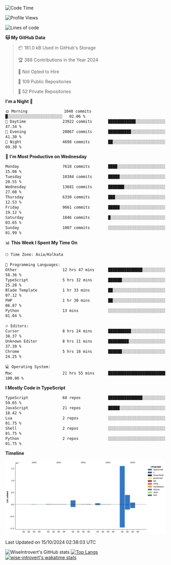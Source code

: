 <!--START_SECTION:waka-->
![Code Time](http://img.shields.io/badge/Code%20Time-1%2C667%20hrs%2041%20mins-blue)

![Profile Views](http://img.shields.io/badge/Profile%20Views-4-blue)

![Lines of code](https://img.shields.io/badge/From%20Hello%20World%20I%27ve%20Written-23.6%20million%20lines%20of%20code-blue)

**🐱 My GitHub Data** 

> 📦 181.0 kB Used in GitHub's Storage 
 > 
> 🏆 388 Contributions in the Year 2024
 > 
> 🚫 Not Opted to Hire
 > 
> 📜 109 Public Repositories 
 > 
> 🔑 52 Private Repositories 
 > 
**I'm a Night 🦉** 

```text
🌞 Morning                1040 commits        █░░░░░░░░░░░░░░░░░░░░░░░░   02.06 % 
🌆 Daytime                23922 commits       ████████████░░░░░░░░░░░░░   47.34 % 
🌃 Evening                20867 commits       ██████████░░░░░░░░░░░░░░░   41.30 % 
🌙 Night                  4698 commits        ██░░░░░░░░░░░░░░░░░░░░░░░   09.30 % 
```
📅 **I'm Most Productive on Wednesday** 

```text
Monday                   7618 commits        ████░░░░░░░░░░░░░░░░░░░░░   15.08 % 
Tuesday                  10384 commits       █████░░░░░░░░░░░░░░░░░░░░   20.55 % 
Wednesday                13681 commits       ███████░░░░░░░░░░░░░░░░░░   27.08 % 
Thursday                 6330 commits        ███░░░░░░░░░░░░░░░░░░░░░░   12.53 % 
Friday                   9661 commits        █████░░░░░░░░░░░░░░░░░░░░   19.12 % 
Saturday                 1846 commits        █░░░░░░░░░░░░░░░░░░░░░░░░   03.65 % 
Sunday                   1007 commits        ░░░░░░░░░░░░░░░░░░░░░░░░░   01.99 % 
```


📊 **This Week I Spent My Time On** 

```text
🕑︎ Time Zone: Asia/Kolkata

💬 Programming Languages: 
Other                    12 hrs 47 mins      ███████████████░░░░░░░░░░   58.36 % 
TypeScript               5 hrs 32 mins       ██████░░░░░░░░░░░░░░░░░░░   25.28 % 
Blade Template           1 hr 33 mins        ██░░░░░░░░░░░░░░░░░░░░░░░   07.12 % 
PHP                      1 hr 30 mins        ██░░░░░░░░░░░░░░░░░░░░░░░   06.87 % 
Python                   13 mins             ░░░░░░░░░░░░░░░░░░░░░░░░░   01.04 % 

🔥 Editors: 
Cursor                   8 hrs 24 mins       ██████████░░░░░░░░░░░░░░░   38.37 % 
Unknown Editor           8 hrs 11 mins       █████████░░░░░░░░░░░░░░░░   37.39 % 
Chrome                   5 hrs 18 mins       ██████░░░░░░░░░░░░░░░░░░░   24.25 % 

💻 Operating System: 
Mac                      21 hrs 55 mins      █████████████████████████   100.00 % 
```

**I Mostly Code in TypeScript** 

```text
TypeScript               68 repos            ███████████████░░░░░░░░░░   59.65 % 
JavaScript               21 repos            █████░░░░░░░░░░░░░░░░░░░░   18.42 % 
Lua                      2 repos             ░░░░░░░░░░░░░░░░░░░░░░░░░   01.75 % 
Shell                    2 repos             ░░░░░░░░░░░░░░░░░░░░░░░░░   01.75 % 
Python                   2 repos             ░░░░░░░░░░░░░░░░░░░░░░░░░   01.75 % 
```



**Timeline**

![Lines of Code chart](https://raw.githubusercontent.com/wise-introvert/wise-introvert/master/assets/bar_graph.png)


 Last Updated on 15/10/2024 02:38:03 UTC
<!--END_SECTION:waka-->

![WiseIntrovert's GitHub stats](https://github-readme-stats.vercel.app/api?username=wise-introvert&count_private=true&show_icons=true)
[![Top Langs](https://github-readme-stats.vercel.app/api/top-langs/?username=wise-introvert&langs_count=10)](https://github.com/anuraghazra/github-readme-stats)
[![wise-introvert's wakatime stats](https://github-readme-stats.vercel.app/api/wakatime?username=wiseintrovert)](https://github.com/anuraghazra/github-readme-stats)
